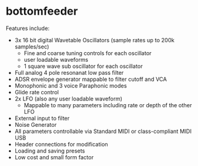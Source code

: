 # bottomfeeder

Features include:
- 3x 16 bit digital Wavetable Oscillators (sample rates up to 200k samples/sec)
  - Fine and coarse tuning controls for each oscillator
  - user loadable waveforms
  - 1 square wave sub oscillator for each oscillator
- Full analog 4 pole resonanat low pass filter
- ADSR envelope generator mappable to filter cutoff and VCA
- Monophonic and 3 voice Paraphonic modes
- Glide rate control
- 2x LFO (also any user loadable waveform)
  - Mappable to many parameters including rate or depth of the other LFO
- External input to filter
- Noise Generator
- All parameters controllable via Standard MIDI or class-compliant MIDI USB
- Header connections for modification
- Loading and saving presets
- Low cost and small form factor
